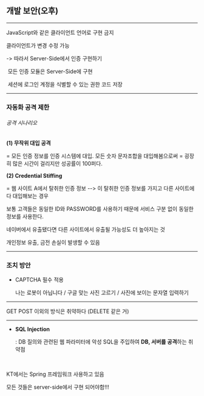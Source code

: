 ## 개발 보안(오후)

---

JavaScript와 같은 클라이언트 언어로 구현 금지

클라이언트가 변경 수정 가능

-> 따라서 Server-Side에서 인증 구현하기

​    모든 인증 모듈은 Server-Side에 구현

​    세션에 로그인 계정을 식별할 수 있는 권한 코드 저장

---

### 자동화 공격 제한

###### 공격 시나리오

**(1) 무작위 대입 공격**

= 모든 인증 정보를 인증 시스템에 대입. 모든 숫자 문자조합을 대입해봄으로써 = 굉장히 많은 시간이 걸리지만 성공률이 100퍼다.

**(2) Credential Stiffing**

= 웹 사이트 A에서 탈취한 인증 정보 --> 이 탈취한 인증 정보를 가지고 다른 사이트에 다 대입해보는 경우

보통 고객들은 동일한 ID와 PASSWORD를 사용하기 때문에 서비스 구분 없이 동일한 정보를 사용한다. 

네이버에서 유출됐다면 다른 사이트에서 유출될 가능성도 더 높아지는 것

개인정보 유출, 금전 손실이 발생할 수 있음

---

### 조치 방안

- CAPTCHA 필수 적용

  나는 로봇이 아닙니다 / 구글 맞는 사진 고르기 / 사진에 보이는 문자열 입력하기

---

GET POST 이외의 방식은 취약하다 (DELETE 같은 거)

---

- **SQL Injection**

  : DB 질의와 관련된 웹 파라미터에 악성 SQL을 주입하여  **DB, 서버를 공격**하는 취약점

​    

KT에서는 Spring 프레임워크 사용하고 있음

모든 것들은 server-side에서 구현 되어야함!!!
